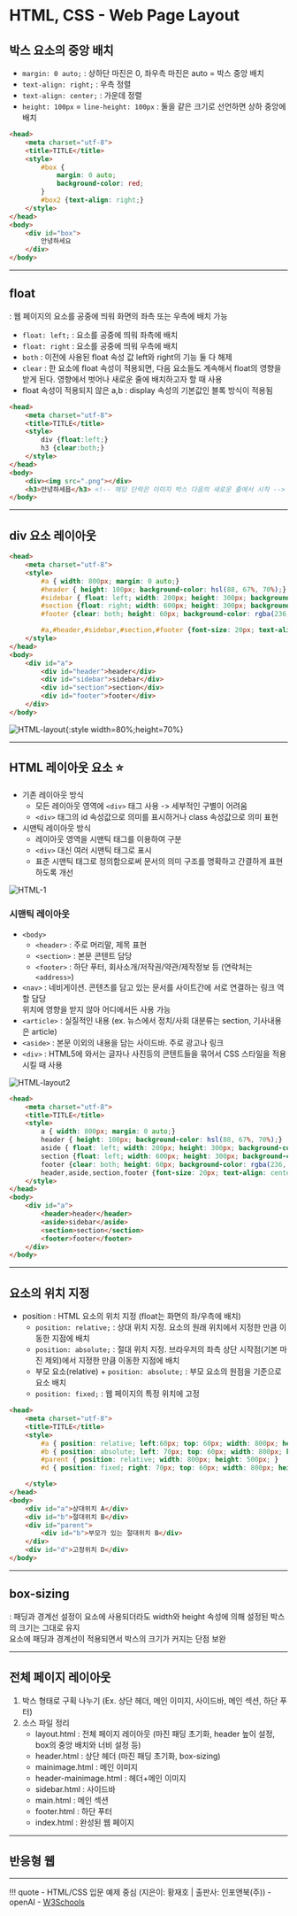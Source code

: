 # HTML, CSS - Web Page Layout

## 박스 요소의 중앙 배치
- `margin: 0 auto;` : 상하단 마진은 0, 좌우측 마진은 auto = 박스 중앙 배치
- `text-align: right;` : 우측 정렬
- `text-align: center;` : 가운데 정렬
- `height: 100px` = `line-height: 100px` : 둘을 같은 크기로 선언하면 상하 중앙에 배치
``` html
<head>
    <meta charset="utf-8">
    <title>TITLE</title>
    <style>
        #box {
            margin: 0 auto; 
            background-color: red;
        }
        #box2 {text-align: right;}
    </style>
</head>
<body>
    <div id="box">
        안녕하세요
    </div>
</body>
```

---
## float 
: 웹 페이지의 요소를 공중에 띄워 화면의 좌측 또는 우측에 배치 가능

- `float: left;` : 요소를 공중에 띄워 좌측에 배치
- `float: right` : 요소를 공중에 띄워 우측에 배치
- `both` : 이전에 사용된 float 속성 값 left와 right의 기능 둘 다 해제
- `clear` : 한 요소에 float 속성이 적용되면, 다음 요소들도 계속해서 float의 영향을 받게 된다. 영향에서 벗어나 새로운 줄에 배치하고자 할 때 사용
- float 속성이 적용되지 않은 a,b : display 속성의 기본값인 블록 방식이 적용됨
``` html
<head>
    <meta charset="utf-8">
    <title>TITLE</title>
    <style>
        div {float:left;}
        h3 {clear:both;}
    </style>
</head>
<body>
    <div><img src=".png"></div>
    <h3>안녕하세욥</h3> <!-- 해당 단락은 이미지 박스 다음의 새로운 줄에서 시작 -->
</body>
```
---
## div 요소 레이아웃
``` html
<head>
    <meta charset="utf-8">
    <style>
        #a { width: 800px; margin: 0 auto;}
        #header { height: 100px; background-color: hsl(88, 67%, 70%);}
        #sidebar { float: left; width: 200px; height: 300px; background-color: hwb(189 42% 15%);}
        #section {float: right; width: 600px; height: 300px; background-color: hwb(46 47% 3%);}
        #footer {clear: both; height: 60px; background-color: rgba(236, 144, 144, 0.904);}

        #a,#header,#sidebar,#section,#footer {font-size: 20px; text-align: center;}
    </style>
</head>
<body>
    <div id="a">
        <div id="header">header</div>
        <div id="sidebar">sidebar</div>
        <div id="section">section</div>
        <div id="footer">footer</div>
    </div>
</body>
```
![HTML-layout](../images/html_layout.png){:style width=80%;height=70%}

---
## HTML 레이아웃 요소 :star:
- 기존 레이아웃 방식
    - 모든 레이아웃 영역에 `<div>` 태그 사용 -> 세부적인 구별이 어려움
    - `<div>` 태그의 id 속성값으로 의미를 표시하거나 class 속성값으로 의미 표현
- 시맨틱 레이아웃 방식
    - 레이아웃 영역을 시맨틱 태그를 이용하여 구분
    - `<div>` 대신 여러 시맨틱 태그로 표시
    - 표준 시맨틱 태그로 정의함으로써 문서의 의미 구조를 명확하고 간결하게 표현하도록 개선

![HTML-1](../images/html_1.PNG)

### 시맨틱 레이아웃
- `<body>`
    - `<header>` : 주로 머리말, 제목 표현
    - `<section>` : 본문 콘텐트 담당
    - `<footer>` : 하단 푸터, 회사소개/저작권/약관/제작정보 등 (연락처는 `<address>`)
- `<nav>` : 네비게이션. 콘텐츠를 담고 있는 문서를 사이트간에 서로 연결하는 링크 역할 담당 <br> 위치에 영향을 받지 않아 어디에서든 사용 가능
- `<article>` : 실질적인 내용 (ex. 뉴스에서 정치/사회 대분류는 section, 기사내용은 article)
- `<aside>` : 본문 이외의 내용을 담는 사이드바. 주로 광고나 링크
- `<div>` : HTML5에 와서는 글자나 사진등의 콘텐트들을 묶어서 CSS 스타일을 적용시킬 때 사용

![HTML-layout2](../images/html_layout2.png)
``` html
<head>
    <meta charset="utf-8">
    <title>TITLE</title>
    <style>
        a { width: 800px; margin: 0 auto;}
        header { height: 100px; background-color: hsl(88, 67%, 70%);}
        aside { float: left; width: 200px; height: 300px; background-color: hwb(189 42% 15%);}
        section {float: left; width: 600px; height: 300px; background-color: hwb(46 47% 3%);}
        footer {clear: both; height: 60px; background-color: rgba(236, 144, 144, 0.904);}
        header,aside,section,footer {font-size: 20px; text-align: center;}
    </style>
</head>
<body>
    <div id="a">
        <header>header</header>
        <aside>sidebar</aside>
        <section>section</section>
        <footer>footer</footer>
    </div>
</body>
```
---
## 요소의 위치 지정
- position : HTML 요소의 위치 지정 (float는 화면의 좌/우측에 배치)
    - `position: relative;` : 상대 위치 지정. 요소의 원래 위치에서 지정한 만큼 이동한 지점에 배치
    - `position: absolute;` : 절대 위치 지정. 브라우저의 좌측 상단 시작점(기본 마진 제외)에서 지정한 만큼 이동한 지점에 배치
    - 부모 요소(relative) + `position: absolute;` : 부모 요소의 원점을 기준으로 요소 배치
    - `position: fixed;` : 웹 페이지의 특정 위치에 고정
``` html
<head>
    <meta charset="utf-8">
    <title>TITLE</title>
    <style>
        #a { position: relative; left:60px; top: 60px; width: 800px; height: 500px; }
        #b { position: absolute; left: 70px; top: 60px; width: 800px; height: 500px; }
        #parent { position: relative; width: 800px; height: 500px; }
        #d { position: fixed; right: 70px; top: 60px; width: 800px; height: 500px; }

    </style>
</head>
<body>
    <div id="a">상대위치 A</div>
    <div id="b">절대위치 B</div>
    <div id="parent">
        <div id="b">부모가 있는 절대위치 B</div>
    </div>
    <div id="d">고정위치 D</div>
</body>
```
---
## box-sizing
: 패딩과 경계선 설정이 요소에 사용되더라도 width와 height 속성에 의해 설정된 박스의 크기는 그대로 유지
<br> 요소에 패딩과 경계선이 적용되면서 박스의 크기가 커지는 단점 보완

---
## 전체 페이지 레이아웃

1. 박스 형태로 구획 나누기 (Ex. 상단 헤더, 메인 이미지, 사이드바, 메인 섹션, 하단 푸터)
2. 소스 파일 정리
    - layout.html : 전체 페이지 레이아웃 (마진 패딩 초기화, header 높이 설정, box의 중앙 배치와 너비 설정 등)
    - header.html : 상단 헤더 (마진 패딩 초기화, box-sizing)
    - mainimage.html : 메인 이미지
    - header-mainimage.html : 헤더+메인 이미지
    - sidebar.html : 사이드바
    - main.html : 메인 섹션
    - footer.html : 하단 푸터
    - index.html : 완성된 웹 페이지

---
## 반응형 웹

---
!!! quote
    - HTML/CSS 입문 예제 중심 (지은이: 황재호 | 출판사: 인포앤북(주))
    - openAI
    - [W3Schools](https://www.w3schools.com/html/html_layout.asp)